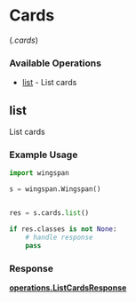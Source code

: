 # Cards
(*.cards*)

### Available Operations

* [list](#list) - List cards

## list

List cards

### Example Usage

```python
import wingspan

s = wingspan.Wingspan()


res = s.cards.list()

if res.classes is not None:
    # handle response
    pass
```


### Response

**[operations.ListCardsResponse](../../models/operations/listcardsresponse.md)**

